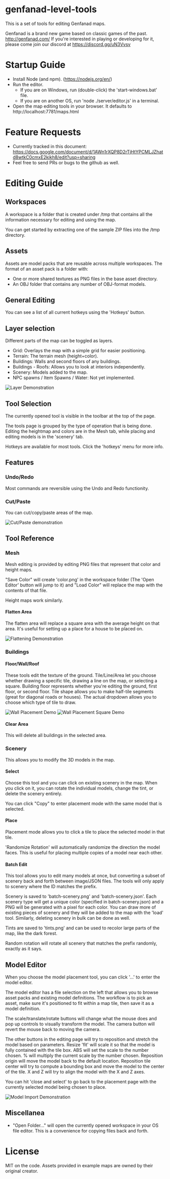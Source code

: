 # genfanad-level-tools
This is a set of tools for editing Genfanad maps.

Genfanad is a brand new game based on classic games of the past. http://genfanad.com/ If you're interested in playing or developing for it, please come join our discord at https://discord.gg/uN3Vvsv

# Startup Guide
* Install Node (and npm). (https://nodejs.org/en/)
* Run the editor.
  * If you are on Windows, run (double-click) the 'start-windows.bat' file.
  * If you are on another OS, run 'node ./server/editor.js' in a terminal.
* Open the map editing tools in your browser. It defaults to http://localhost:7781/maps.html

# Feature Requests
* Currently tracked in this document: https://docs.google.com/document/d/1AWn1rXQP8D2rTjHtYPCMLJZhatd8wtkC0cmxE2kikh8/edit?usp=sharing
* Feel free to send PRs or bugs to the github as well.

# Editing Guide
## Workspaces
A workspace is a folder that is created under /tmp that contains all the information necessary for editing and using the map.

You can get started by extracting one of the sample ZIP files into the /tmp directory.

## Assets
Assets are model packs that are reusable across multiple workspaces. The format of an asset pack is a folder with:
* One or more shared textures as PNG files in the base asset directory.
* An OBJ folder that contains any number of OBJ-format models.

## General Editing
You can see a list of all current hotkeys using the 'Hotkeys' button.

## Layer selection
Different parts of the map can be toggled as layers.
* Grid: Overlays the map with a simple grid for easier positioning.
* Terrain: The terrain mesh (height+color).
* Buildings: Walls and second floors of any buildings.
* Buildings - Roofs: Allows you to look at interiors independently.
* Scenery: Models added to the map.
* NPC spawns / Item Spawns / Water: Not yet implemented.

![Layer Demonstration](guide/toggle_layers.gif?raw=true)

## Tool Selection
The currently opened tool is visible in the toolbar at the top of the page.

The tools page is grouped by the type of operation that is being done. Editing the heightmap and colors are in the Mesh tab, while placing and editing models is in the 'scenery' tab.

Hotkeys are available for most tools. Click the 'hotkeys' menu for more info.

## Features
### Undo/Redo
Most commands are reversible using the Undo and Redo functionity. 

### Cut/Paste
You can cut/copy/paste areas of the map.

![Cut/Paste demonstration](guide/cut_paste.gif?raw=true)

## Tool Reference
### Mesh
Mesh editing is provided by editing PNG files that represent that color and height maps.

"Save Color" will create 'color.png' in the workspace folder (The 'Open Editor' button will jump to it) and "Load Color" will replace the map with the contents of that file.

Height maps work similarly.

#### Flatten Area
The flatten area will replace a square area with the average height on that area. It's useful for setting up a place for a house to be placed on.

![Flattening Demonstration](guide/flatten.gif?raw=true)

### Buildings
#### Floor/Wall/Roof
These tools edit the texture of the ground. Tile/Line/Area let you choose whether drawing a specific tile, drawing a line on the map, or selecting a square. Building floor represents whether you're editing the ground, first floor, or second floor. Tile shape allows you to make half-tile segments (great for diagonal roads or houses). The actual dropdown allows you to choose which type of tile to draw.

![Wall Placement Demo](guide/place_wall.gif?raw=true)
![Wall Placement Square Demo](guide/place_wall_square.gif?raw=true)

#### Clear Area
This will delete all buildings in the selected area.

### Scenery
This allows you to modify the 3D models in the map.

#### Select
Choose this tool and you can click on existing scenery in the map. When you click on it, you can rotate the individual models, change the tint, or delete the scenery entirely.

You can click "Copy" to enter placement mode with the same model that is selected.

#### Place
Placement mode allows you to click a tile to place the selected model in that tile.

'Randomize Rotation' will automatically randomize the direction the model faces. This is useful for placing multiple copies of a model near each other.

#### Batch Edit
This tool allows you to edit many models at once, but converting a subset of scenery back and forth between image/JSON files. The tools will only apply to scenery where the ID matches the prefix.

Scenery is saved to 'batch-scenery.png' and 'batch-scenery.json'. Each scenery type will get a unique color (specified in batch-scenery.json) and a PNG will be generated with a pixel for each color. You can draw more of existing pieces of scenery and they will be added to the map with the 'load' tool. Similarly, deleting scenery in bulk can be done as well.

Tints are saved to 'tints.png' and can be used to recolor large parts of the map, like the dark forest.

Random rotation will rotate all scenery that matches the prefix randomly, exactly as it says.

## Model Editor
When you choose the model placement tool, you can click '...' to enter the model editor.

The model editor has a file selection on the left that allows you to browse asset packs and existing model definitions. The workflow is to pick an asset, make sure it's positioned to fit within a map tile, then save it as a model definition.

The scale/translate/rotate buttons will change what the mouse does and pop up controls to visually transform the model. The camera button will revert the mouse back to moving the camera.

The other buttons in the editing page will try to reposition and stretch the model based on parameters. Resize 'fit' will scale it so that the model is fully contained with the tile box. ABS will set the scale to the number chosen. % will multiply the current scale by the number chosen. Reposition origin will move the model back to the default location. Reposition tile center will try to compute a bounding box and move the model to the center of the tile. X and Z will try to align the model with the X and Z axes.

You can hit 'close and select' to go back to the placement page with the currently selected model being chosen to place.

![Model Import Demonstration](guide/import_model.gif?raw=true)

## Miscellanea
* "Open Folder..." will open the currently opened workspace in your OS file editor. This is a convenience for copying files back and forth.

# License
MIT on the code. Assets provided in example maps are owned by their original creator.